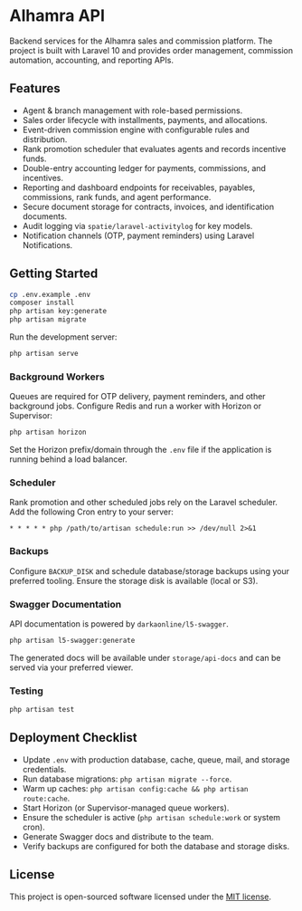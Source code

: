# Alhamra API

Backend services for the Alhamra sales and commission platform. The project is built with Laravel 10 and provides order management, commission automation, accounting, and reporting APIs.

## Features

- Agent & branch management with role-based permissions.
- Sales order lifecycle with installments, payments, and allocations.
- Event-driven commission engine with configurable rules and distribution.
- Rank promotion scheduler that evaluates agents and records incentive funds.
- Double-entry accounting ledger for payments, commissions, and incentives.
- Reporting and dashboard endpoints for receivables, payables, commissions, rank funds, and agent performance.
- Secure document storage for contracts, invoices, and identification documents.
- Audit logging via `spatie/laravel-activitylog` for key models.
- Notification channels (OTP, payment reminders) using Laravel Notifications.

## Getting Started

```bash
cp .env.example .env
composer install
php artisan key:generate
php artisan migrate
```

Run the development server:

```bash
php artisan serve
```

### Background Workers

Queues are required for OTP delivery, payment reminders, and other background jobs. Configure Redis and run a worker with Horizon or Supervisor:

```bash
php artisan horizon
```

Set the Horizon prefix/domain through the `.env` file if the application is running behind a load balancer.

### Scheduler

Rank promotion and other scheduled jobs rely on the Laravel scheduler. Add the following Cron entry to your server:

```
* * * * * php /path/to/artisan schedule:run >> /dev/null 2>&1
```

### Backups

Configure `BACKUP_DISK` and schedule database/storage backups using your preferred tooling. Ensure the storage disk is available (local or S3).

### Swagger Documentation

API documentation is powered by `darkaonline/l5-swagger`.

```bash
php artisan l5-swagger:generate
```

The generated docs will be available under `storage/api-docs` and can be served via your preferred viewer.

### Testing

```bash
php artisan test
```

## Deployment Checklist

- Update `.env` with production database, cache, queue, mail, and storage credentials.
- Run database migrations: `php artisan migrate --force`.
- Warm up caches: `php artisan config:cache && php artisan route:cache`.
- Start Horizon (or Supervisor-managed queue workers).
- Ensure the scheduler is active (`php artisan schedule:work` or system cron).
- Generate Swagger docs and distribute to the team.
- Verify backups are configured for both the database and storage disks.

## License

This project is open-sourced software licensed under the [MIT license](https://opensource.org/licenses/MIT).
